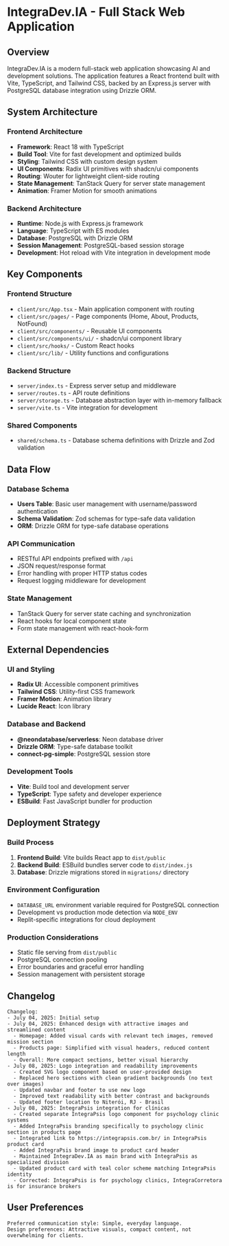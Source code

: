 # IntegraDev.IA - Full Stack Web Application

## Overview

IntegraDev.IA is a modern full-stack web application showcasing AI and development solutions. The application features a React frontend built with Vite, TypeScript, and Tailwind CSS, backed by an Express.js server with PostgreSQL database integration using Drizzle ORM.

## System Architecture

### Frontend Architecture
- **Framework**: React 18 with TypeScript
- **Build Tool**: Vite for fast development and optimized builds
- **Styling**: Tailwind CSS with custom design system
- **UI Components**: Radix UI primitives with shadcn/ui components
- **Routing**: Wouter for lightweight client-side routing
- **State Management**: TanStack Query for server state management
- **Animation**: Framer Motion for smooth animations

### Backend Architecture
- **Runtime**: Node.js with Express.js framework
- **Language**: TypeScript with ES modules
- **Database**: PostgreSQL with Drizzle ORM
- **Session Management**: PostgreSQL-based session storage
- **Development**: Hot reload with Vite integration in development mode

## Key Components

### Frontend Structure
- `client/src/App.tsx` - Main application component with routing
- `client/src/pages/` - Page components (Home, About, Products, NotFound)
- `client/src/components/` - Reusable UI components
- `client/src/components/ui/` - shadcn/ui component library
- `client/src/hooks/` - Custom React hooks
- `client/src/lib/` - Utility functions and configurations

### Backend Structure
- `server/index.ts` - Express server setup and middleware
- `server/routes.ts` - API route definitions
- `server/storage.ts` - Database abstraction layer with in-memory fallback
- `server/vite.ts` - Vite integration for development

### Shared Components
- `shared/schema.ts` - Database schema definitions with Drizzle and Zod validation

## Data Flow

### Database Schema
- **Users Table**: Basic user management with username/password authentication
- **Schema Validation**: Zod schemas for type-safe data validation
- **ORM**: Drizzle ORM for type-safe database operations

### API Communication
- RESTful API endpoints prefixed with `/api`
- JSON request/response format
- Error handling with proper HTTP status codes
- Request logging middleware for development

### State Management
- TanStack Query for server state caching and synchronization
- React hooks for local component state
- Form state management with react-hook-form

## External Dependencies

### UI and Styling
- **Radix UI**: Accessible component primitives
- **Tailwind CSS**: Utility-first CSS framework
- **Framer Motion**: Animation library
- **Lucide React**: Icon library

### Database and Backend
- **@neondatabase/serverless**: Neon database driver
- **Drizzle ORM**: Type-safe database toolkit
- **connect-pg-simple**: PostgreSQL session store

### Development Tools
- **Vite**: Build tool and development server
- **TypeScript**: Type safety and developer experience
- **ESBuild**: Fast JavaScript bundler for production

## Deployment Strategy

### Build Process
1. **Frontend Build**: Vite builds React app to `dist/public`
2. **Backend Build**: ESBuild bundles server code to `dist/index.js`
3. **Database**: Drizzle migrations stored in `migrations/` directory

### Environment Configuration
- `DATABASE_URL` environment variable required for PostgreSQL connection
- Development vs production mode detection via `NODE_ENV`
- Replit-specific integrations for cloud deployment

### Production Considerations
- Static file serving from `dist/public`
- PostgreSQL connection pooling
- Error boundaries and graceful error handling
- Session management with persistent storage

## Changelog

```
Changelog:
- July 04, 2025: Initial setup
- July 04, 2025: Enhanced design with attractive images and streamlined content
  - Homepage: Added visual cards with relevant tech images, removed mission section
  - Products page: Simplified with visual headers, reduced content length
  - Overall: More compact sections, better visual hierarchy
- July 08, 2025: Logo integration and readability improvements
  - Created SVG logo component based on user-provided design
  - Replaced hero sections with clean gradient backgrounds (no text over images)
  - Updated navbar and footer to use new logo
  - Improved text readability with better contrast and backgrounds
  - Updated footer location to Niterói, RJ - Brasil
- July 08, 2025: IntegraPsis integration for clínicas
  - Created separate IntegraPsis logo component for psychology clinic systems
  - Added IntegraPsis branding specifically to psychology clinic section in products page
  - Integrated link to https://integrapsis.com.br/ in IntegraPsis product card
  - Added IntegraPsis brand image to product card header
  - Maintained IntegraDev.IA as main brand with IntegraPsis as specialized division
  - Updated product card with teal color scheme matching IntegraPsis identity
  - Corrected: IntegraPsis is for psychology clinics, IntegraCorretora is for insurance brokers
```

## User Preferences

```
Preferred communication style: Simple, everyday language.
Design preferences: Attractive visuals, compact content, not overwhelming for clients.
```
